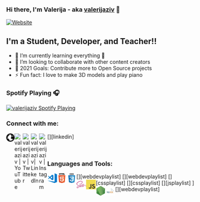 ### Hi there, I'm Valerija - aka [valerijaziv][website] 👋

[![Website](https://www.cicakshop.rs)](https://www.cicakshop.rs)


## I'm a Student, Developer, and Teacher!!

- 🌱 I’m currently learning everything 🤣
- 👯 I’m looking to collaborate with other content creators
- 🥅 2021 Goals: Contribute more to Open Source projects
- ⚡ Fun fact: I love to make 3D models and play piano

### Spotify Playing 🎧

[<img src="https://now-playing-codestackr.vercel.app/api/spotify-playing" alt="valerijaziv Spotify Playing" width="350" />](https://open.spotify.com/user/oka569wld1y2d8yuy3gpfrigv)


### Connect with me:

[<img align="left" alt="codeSTACKr.com" width="22px" src="https://raw.githubusercontent.com/iconic/open-iconic/master/svg/globe.svg" />][website]
[<img align="left" alt="valerijaziv | YouTube" width="22px" src="https://cdn.jsdelivr.net/npm/simple-icons@v3/icons/youtube.svg" />][youtube]
[<img align="left" alt="valerijaziv | Twitter" width="22px" src="https://cdn.jsdelivr.net/npm/simple-icons@v3/icons/twitter.svg" />][twitter]
[<img align="left" alt="valerijaziv| LinkedIn" width="22px" src="https://cdn.jsdelivr.net/npm/simple-icons@v3/icons/linkedin.svg" />][linkedin]
[<img align="left" alt="valerijaziv | Instagram" width="22px" src="https://cdn.jsdelivr.net/npm/simple-icons@v3/icons/instagram.svg" />][instagram]

<br/>

### Languages and Tools:

[<img align="left" alt="Visual Studio Code" width="26px" src="https://raw.githubusercontent.com/github/explore/80688e429a7d4ef2fca1e82350fe8e3517d3494d/topics/visual-studio-code/visual-studio-code.png" />][webdevplaylist]
[<img align="left" alt="HTML5" width="26px" src="https://raw.githubusercontent.com/github/explore/80688e429a7d4ef2fca1e82350fe8e3517d3494d/topics/html/html.png" />][webdevplaylist]
[<img align="left" alt="CSS3" width="26px" src="https://raw.githubusercontent.com/github/explore/80688e429a7d4ef2fca1e82350fe8e3517d3494d/topics/css/css.png" />][cssplaylist]
[<img align="left" alt="Sass" width="26px" src="https://raw.githubusercontent.com/github/explore/80688e429a7d4ef2fca1e82350fe8e3517d3494d/topics/sass/sass.png" />][cssplaylist]
[<img align="left" alt="JavaScript" width="26px" src="https://raw.githubusercontent.com/github/explore/80688e429a7d4ef2fca1e82350fe8e3517d3494d/topics/javascript/javascript.png" />][jsplaylist]
<img align="left" alt="Node.js" width="26px" src="https://raw.githubusercontent.com/github/explore/80688e429a7d4ef2fca1e82350fe8e3517d3494d/topics/nodejs/nodejs.png" />]
[<img align="left" alt="MySQL" width="26px" src="https://raw.githubusercontent.com/github/explore/80688e429a7d4ef2fca1e82350fe8e3517d3494d/topics/mysql/mysql.png" />][webdevplaylist]

<br />
<br />





















[website]: https://www.cicakshop.rs/
[twitter]: https://twitter.com/viixy2
[youtube]: https://www.youtube.com/channel/UCEpdmbL1wcT7L37xwPjDMAA
[instagram]: https://www.instagram.com/butsy.va/

